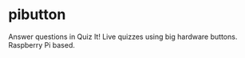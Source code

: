 # pibutton

Answer questions in Quiz It! Live quizzes using big hardware buttons. Raspberry Pi based.
